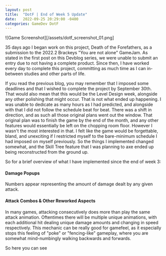 ```yaml
---
layout: post
title:  "DotF | End of Week 5 Update"
date:	2022-09-25 20:29:00 -0400
categories: GameDev DotF
---
```


![Game Screenshot][/assets/dotf_screenshot_01.png]

35 days ago I began work on this project, Death of the Forefathers, as a submission to the 2022.2 Brackeys "You are not alone" GameJam.
As stated in the first post on this Devblog series, we were unable to submit an entry due to not having a complete product. 
Since then, I have worked every day to complete this project, committing as much time as I can in-between studies and other parts of life.

If you read the previous blog, you may remember that I imposed some deadlines and that I wished to complete the project by September 30th.
That would also mean that this would be the Level Design week, alongside any other polishing that might occur.
That is not what ended up happening. I was unable to dedicate as many hours as I had predicted, and alongside with that I did not
follow the schedule beat for beat. There was a shift in direction, and as such all those original plans went out the window.
That original plan was to finish the game by the end of the month, and any other features would essentially be left on the chopping room floor.
However I wasn't the most interested in that. I felt like the game would be forgettable, bland, and unexciting if I restricted myself to the
bare-minimum schedule I had imposed on myself previously. So the things I implemented changed somewhat, and the Skill Tree feature that I
was planning to axe ended up being reconstructed from the ground up.

So for a brief overview of what I have implemented since the end of week 3:

#### Damage Popups
Numbers appear representing the amount of damage dealt by any given attack.

#### Attack Combos & Other Reworked Aspects



In many games, attacking consecutively does more than play the same attack animation. Oftentimes there will be multiple unique animations, 
with each additional hit dealing unique damage amounts and changing in speed respectively. This mechanic can be really good for gamefeel,
as it especially stops this feeling of "poke" or "fencing-like" gameplay, where you are somewhat mind-numbingly walking backwards and forwards.

So here you can see 